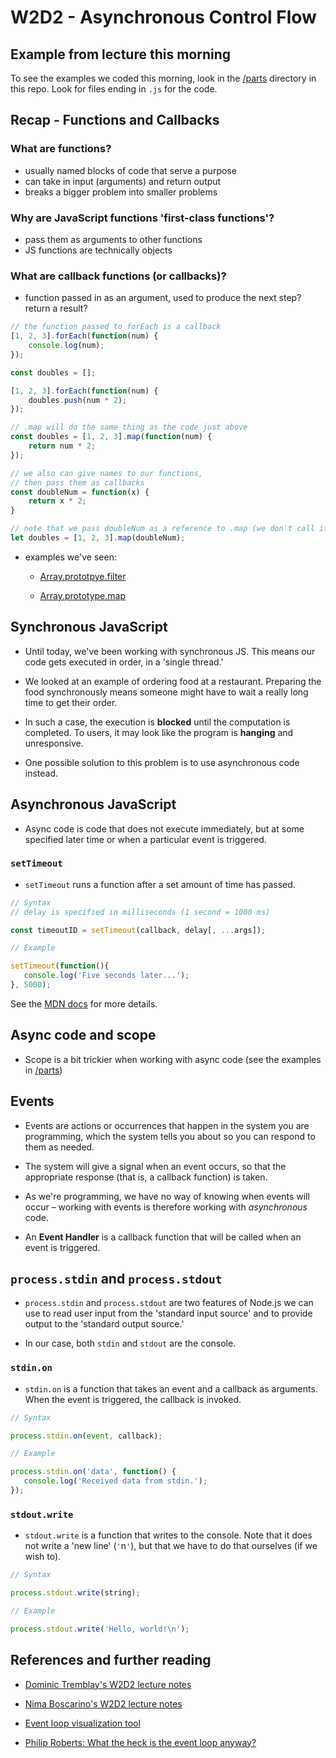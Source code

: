 # W2D2 - Asynchronous Control Flow

## Example from lecture this morning

To see the examples we coded this morning, look in the [/parts](/parts)
directory in this repo. Look for files ending in `.js` for the code.

## Recap - Functions and Callbacks

### What are functions?

- usually named blocks of code that serve a purpose
- can take in input (arguments) and return output
- breaks a bigger problem into smaller problems

### Why are JavaScript functions 'first-class functions'?

- pass them as arguments to other functions
- JS functions are technically objects

### What are callback functions (or callbacks)?

- function passed in as an argument, used to produce the next step? return a
  result?

```js
// the function passed to forEach is a callback
[1, 2, 3].forEach(function(num) {
    console.log(num);
});

const doubles = [];

[1, 2, 3].forEach(function(num) {
    doubles.push(num * 2);
});

// .map will do the same thing as the code just above
const doubles = [1, 2, 3].map(function(num) {
    return num * 2;
});

// we also can give names to our functions,
// then pass them as callbacks
const doubleNum = function(x) {
    return x * 2;
}

// note that we pass doubleNum as a reference to .map (we don't call it)
let doubles = [1, 2, 3].map(doubleNum);
```

- examples we've seen:

    - [Array.prototpye.filter](https://developer.mozilla.org/en-US/docs/Web/JavaScript/Reference/Global_Objects/Array/filter)

    - [Array.prototype.map](https://developer.mozilla.org/en-US/docs/Web/JavaScript/Reference/Global_Objects/Array/map)


## Synchronous JavaScript

- Until today, we've been working with synchronous JS.
  This means our code gets executed in order, in a 'single
  thread.'

- We looked at an example of ordering food at a
  restaurant. Preparing the food synchronously means
  someone might have to wait a really long time to get
  their order.

- In such a case, the execution is **blocked** until the
  computation is completed. To users, it may look like the
  program is **hanging** and unresponsive.

- One possible solution to this problem is to use
  asynchronous code instead.

## Asynchronous JavaScript

- Async code is code that does not execute immediately,
  but at some specified later time or when a particular
  event is triggered.

### `setTimeout`

- `setTimeout` runs a function after a set amount of time
  has passed.

```js
// Syntax
// delay is specified in milliseconds (1 second = 1000 ms)

const timeoutID = setTimeout(callback, delay[, ...args]);

// Example

setTimeout(function(){
   console.log('Five seconds later...');
}, 5000);
```

See the [MDN docs](https://developer.mozilla.org/en-US/docs/Web/API/WindowOrWorkerGlobalScope/setTimeout) for more details.

## Async code and scope

- Scope is a bit trickier when working with async code (see the examples in
  [/parts](/parts))

## Events

- Events are actions or occurrences that happen in the
  system you are programming, which the system tells you
  about so you can respond to them as needed.

- The system will give a signal when an event occurs, so
  that the appropriate response (that is, a callback
  function) is taken.

- As we're programming, we have no way of knowing when
  events will occur – working with events is therefore
  working with _asynchronous_ code.

- An **Event Handler** is a callback function that will be
  called when an event is triggered.

## `process.stdin` and `process.stdout`

- `process.stdin` and `process.stdout` are two features of
  Node.js we can use to read user input from the 'standard
  input source' and to provide output to the 'standard
  output source.'

- In our case, both `stdin` and `stdout` are the console.

### `stdin.on`

- `stdin.on` is a function that takes an event and a
  callback as arguments. When the event is triggered, the
  callback is invoked.

```js
// Syntax

process.stdin.on(event, callback);

// Example

process.stdin.on('data', function() {
   console.log('Received data from stdin.');
});
```

### `stdout.write`

- `stdout.write` is a function that writes to the console.
  Note that it does not write a 'new line' (`'`n`'`), but
  that we have to do that ourselves (if we wish to).

```js
// Syntax

process.stdout.write(string);

// Example

process.stdout.write('Hello, world!\n');
```

## References and further reading

- [Dominic Tremblay's W2D2 lecture
  notes](https://github.com/DominicTremblay/w2d2-lecture-aug19)

- [Nima Boscarino's W2D2 lecture
  notes](https://github.com/NimaBoscarino/async-notes)

- [Event loop visualization tool](http://latentflip.com/loupe/?code=Y29uc29sZS5sb2coIkNsYXAhIik7CgpzZXRUaW1lb3V0KGZ1bmN0aW9uIHRpbWVvdXQoKSB7CiAgICBjb25zb2xlLmxvZygiQ2xhcCBjbGFwISIpOwp9LCA1MDAwKTsK!!!PGJ1dHRvbj5DbGljayBtZSE8L2J1dHRvbj4%3D)

- [Philip Roberts: What the heck is the event loop
  anyway?](https://2014.jsconf.eu/speakers/philip-roberts-what-the-heck-is-the-event-loop-anyway.html)



